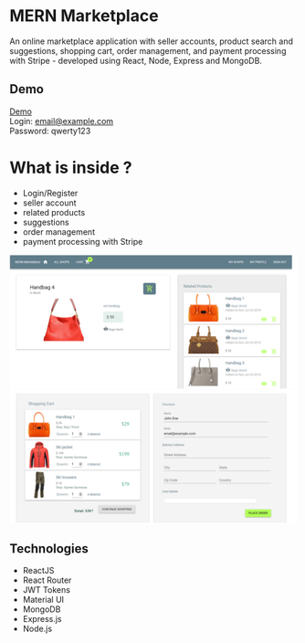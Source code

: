# MERN Marketplace
An online marketplace application with seller accounts, product search and suggestions, shopping cart, order management, and payment processing with Stripe - developed using React, Node, Express and MongoDB.

## Demo
[Demo](https://boiling-lake-68085.herokuapp.com/) <br/> 
Login: email@example.com <br/>
Password: qwerty123 

# What is inside ?

* Login/Register
* seller account
* related products
* suggestions
* order management 
* payment processing with Stripe

![Panel](screenshots/sc1.png?raw=true)
![Messages](screenshots/sc2.png?raw=true)


## Technologies

* ReactJS
* React Router
* JWT Tokens
* Material UI
* MongoDB
* Express.js
* Node.js
